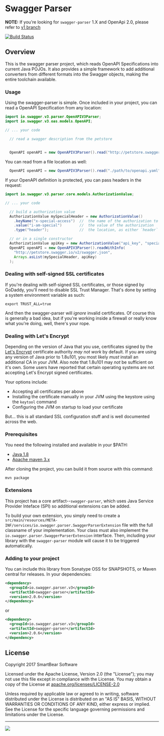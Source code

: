 # Swagger Parser

**NOTE:** If you're looking for `swagger-parser` 1.X and OpenApi 2.0, please refer to [v1 branch](https://github.com/swagger-api/swagger-parser/tree/v1)

[![Build Status](https://img.shields.io/jenkins/s/https/jenkins.swagger.io/view/OSS%20-%20Java/job/oss-swagger-parser-v2.svg)](https://jenkins.swagger.io/view/OSS%20-%20Java/job/oss-swagger-parser-v2)

## Overview 
This is the swagger parser project, which reads OpenAPI Specifications into current Java POJOs.  It also provides a simple framework to add additional converters from different formats into the Swagger objects, making the entire toolchain available.


### Usage
Using the swagger-parser is simple.  Once included in your project, you can read a OpenAPI Specification from any location:

```java
import io.swagger.v3.parser.OpenAPIV3Parser;
import io.swagger.v3.oas.models.OpenAPI;

// ... your code

  // read a swagger description from the petstore
  
  
  OpenAPI openAPI = new OpenAPIV3Parser().read("http://petstore.swagger.io/v3/openapi.json");

```

You can read from a file location as well:
```java
  OpenAPI openAPI = new OpenAPIV3Parser().read("./path/to/openapi.yaml");

```


If your OpenAPI definition is protected, you can pass headers in the request:
```java
import io.swagger.v3.parser.core.models.AuthorizationValue;

// ... your code

  // build a authorization value
  AuthorizationValue mySpecialHeader = new AuthorizationValue()
    .keyName("x-special-access")  //  the name of the authorization to pass
    .value("i-am-special")        //  the value of the authorization
    .type("header");              //  the location, as either `header` or `query`

  // or in a single constructor
  AuthorizationValue apiKey = new AuthorizationValue("api_key", "special-key", "header");
  OpenAPI openAPI = new OpenAPIV3Parser().readWithInfo(
    "http://petstore.swagger.io/v2/swagger.json",
    Arrays.asList(mySpecialHeader, apiKey)
  );
```

### Dealing with self-signed SSL certificates
If you're dealing with self-signed SSL certificates, or those signed by GoDaddy, you'll need to disable SSL Trust 
Manager.  That's done by setting a system environment variable as such:

```
export TRUST_ALL=true
```

And then the swagger-parser will _ignore_ invalid certificates.  Of course this is generally a bad idea, but if you're 
working inside a firewall or really know what you're doing, well, there's your rope.

### Dealing with Let's Encrypt
Depending on the version of Java that you use, certificates signed by the [Let's Encrypt](https://letsencrypt.org) certificate authority _may not work_ by default.  If you are using any version of Java prior to 1.8u101, you most likely _must_ install an additional CA in your
JVM.  Also note that 1.8u101 may _not_ be sufficient on it's own.  Some users have reported that certain operating systems are 
not accepting Let's Encrypt signed certificates.

Your options include:

* Accepting all certificates per above
* Installing the certificate manually in your JVM using the keystore using the `keytool` command
* Configuring the JVM on startup to load your certificate

But... this is all standard SSL configuration stuff and is well documented across the web.

### Prerequisites
You need the following installed and available in your $PATH:

* [Java 1.8](http://java.oracle.com)
* [Apache maven 3.x](http://maven.apache.org/)

After cloning the project, you can build it from source with this command:

```
mvn package
```

### Extensions
This project has a core artifact--`swagger-parser`, which uses Java Service Provider Inteface (SPI) so additional extensions can be added. 

To build your own extension, you simply need to create a `src/main/resources/META-INF/services/io.swagger.parser.SwaggerParserExtension` file with the full classname of your implementation.  Your class must also implement the `io.swagger.parser.SwaggerParserExtension` interface.  Then, including your library with the `swagger-parser` module will cause it to be triggered automatically.

### Adding to your project
You can include this library from Sonatype OSS for SNAPSHOTS, or Maven central for releases.  In your dependencies:

```xml
<dependency>
  <groupId>io.swagger.parser.v3</groupId>
  <artifactId>swagger-parser</artifactId>
  <version>2.0.6</version>
</dependency>

```

or

```xml
<dependency>
  <groupId>io.swagger.parser.v3</groupId>
  <artifactId>swagger-parser</artifactId>
  <version>2.0.6</version>
</dependency>

```


License
-------

Copyright 2017 SmartBear Software

Licensed under the Apache License, Version 2.0 (the "License");
you may not use this file except in compliance with the License.
You may obtain a copy of the License at [apache.org/licenses/LICENSE-2.0](http://www.apache.org/licenses/LICENSE-2.0)

Unless required by applicable law or agreed to in writing, software
distributed under the License is distributed on an "AS IS" BASIS,
WITHOUT WARRANTIES OR CONDITIONS OF ANY KIND, either express or implied.
See the License for the specific language governing permissions and
limitations under the License.

---
<img src="http://swagger.io/wp-content/uploads/2016/02/logo.jpg"/>

